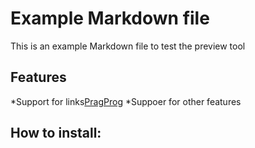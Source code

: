 # Example Markdown file

This is an example Markdown file to test the preview tool

## Features
*Support for links[PragProg](https://pragpog.com)
*Suppoer for other features

## How to install:
```
```